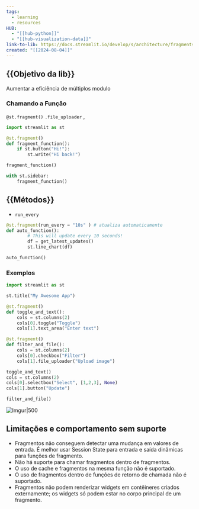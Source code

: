 ```yaml
---
tags:
  - learning
  - resources
HUB:
  - "[[hub-python]]"
  - "[[hub-visualization-data]]"
link-to-lib: https://docs.streamlit.io/develop/s/architecture/fragments
created: "[[2024-08-04]]"
---
```

## {{Objetivo da lib}}
Aumentar a eficiência de múltiplos modulo 



### Chamando a Função
`@st.fragment()`
`.file_uploader` , 

```python
import streamlit as st

@st.fragment()
def fragment_function():
    if st.button("Hi!"):
        st.write("Hi back!")

fragment_function()
```

```python
with st.sidebar: 
	fragment_function()
```


## {{Métodos}}


- `run_every` 
```python
@st.fragment(run_every = "10s" ) # atualiza automaticamente
def auto_function():
		# This will update every 10 seconds!
		df = get_latest_updates()
		st.line_chart(df)

auto_function()
```

### Exemplos
```python
import streamlit as st

st.title("My Awesome App")

@st.fragment()
def toggle_and_text():
    cols = st.columns(2)
    cols[0].toggle("Toggle")
    cols[1].text_area("Enter text")

@st.fragment()
def filter_and_file():
    cols = st.columns(2)
    cols[0].checkbox("Filter")
    cols[1].file_uploader("Upload image")

toggle_and_text()
cols = st.columns(2)
cols[0].selectbox("Select", [1,2,3], None)
cols[1].button("Update")

filter_and_file()
```

![Imgur|500](https://i.imgur.com/4bl3K77.png)


## Limitações e comportamento sem suporte

- Fragmentos não conseguem detectar uma mudança em valores de entrada. É melhor usar Session State para entrada e saída dinâmicas para funções de fragmento.
- Não há suporte para chamar fragmentos dentro de fragmentos.
- O uso de cache e fragmentos na mesma função não é suportado.
- O uso de fragmentos dentro de funções de retorno de chamada não é suportado.
- Fragmentos não podem renderizar widgets em contêineres criados externamente; os widgets só podem estar no corpo principal de um fragmento.